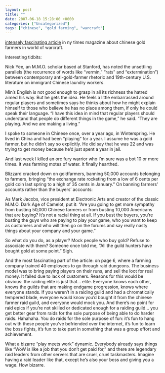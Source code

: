 ```yaml
---
layout: post
title: ""
date: 2007-06-18 15:28:00 +0000
categories: ["Uncategorized"]
tags: ["chinese", "gold farming", "warcraft"]
---
```


[intensely fascinating article](http://www.nytimes.com/2007/06/17/magazine/17lootfarmers-t.html?pagewanted=1&ei=5124&en=8bed76a0c44a5104&ex=1339905600&partner=permalink&exprod=permalink) in ny times magazine about chinese gold farmers in world of warcraft. 

Interesting tidbits: 

Nick Yee, an M.M.O. scholar based at Stanford, has noted the unsettling parallels (the recurrence of words like “vermin,” “rats” and “extermination”) between contemporary anti-gold-farmer rhetoric and 19th-century U.S. literature on immigrant Chinese laundry workers.

Min’s English is not good enough to grasp in all its richness the hatred aimed his way. But he gets the idea. He feels a little embarrassed around regular players and sometimes says he thinks about how he might explain himself to those who believe he has no place among them, if only he could speak their language. “I have this idea in mind that regular players should understand that people do different things in the game,” he said. “They are playing. And we are making a living.”

I spoke to someone in Chinese once, over a year ago, in Winterspring. He lived in China and had been “playing” for a year. I assume he was a gold farmer, but he didn’t say so explicitly. He did say that he was 22 and was trying to get money because he’d just spent a year in jail.

And last week I killed an orc fury warrior who I’m sure was a bot 10 or more times. It was farming motes of water. It finally hearthed.

Blizzard cracked down on goldfarmers, banning 50,000 accounts belonging to farmers, bringing “the exchange rate rocketing from a low of 6 cents per gold coin last spring to a high of 35 cents in January.” On banning farmers’ accounts rather than the buyers’ accounts:

As Mark Jacobs, vice president at Electronic Arts and creator of the classic M.M.O. Dark Age of Camelot, put it: “Are you going to get more sympathy from busting 50,000 Chinese farmers or from busting 10,000 Americans that are buying? It’s not a racial thing at all. If you bust the buyers, you’re busting the guys who are paying to play your game, who you want to keep as customers and who will then go on the forums and say really nasty things about your company and your game.”

So what do you do, as a player? Mock people who buy gold? Refuse to associate with them? Someone once told me, “All the guild hunters have bought gold at some point.” Sigh.

And the most fascinating part of the article: on page 6, where a farming company trained 40 employees to go through raid dungeons. The business model was to bring paying players on their runs, and sell the loot for real money. It failed due to lack of customers. Reasons for this would be obvious: the raiding elite is just that… elite. Everyone knows each other, knows the guilds that are making endgame progression, knows where everyone stands. If you weren’t in a raiding guild and had a chromatically tempered blade, everyone would know you’d bought it from the chinese farmer raid guild, and everyone would mock you. And there’s no point for raid epics if you’re not skilled or dedicated enough for a raiding guild… you get better gear from raids for the sole purpose of being able to do harder raids. Hahahaha. You do raids for the sole purpose of fun: it’s fun to hang out with these people you’ve befriended over the internet, it’s fun to learn the boss fights, it’s fun to take part in something that was a group effort and achievement. 

What a bizarre “play meets work” dynamic. Everybody already says things like “WoW is like a job that you don’t get paid for,” and there are legendary raid leaders from other servers that are cruel, cruel taskmasters. Imagine having a raid leader like that, except he’s also your boss and giving you a wage. How bizarre.